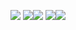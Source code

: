![](http://github-profile-summary-cards.vercel.app/api/cards/profile-details?username=winebarrel&theme=default)
![](http://github-profile-summary-cards.vercel.app/api/cards/repos-per-language?username=winebarrel&theme=default)![](http://github-profile-summary-cards.vercel.app/api/cards/most-commit-language?username=winebarrel&theme=default)
![](http://github-profile-summary-cards.vercel.app/api/cards/stats?username=winebarrel&theme=default)![](http://github-profile-summary-cards.vercel.app/api/cards/productive-time?username=winebarrel&theme=default&utcOffset=9)
